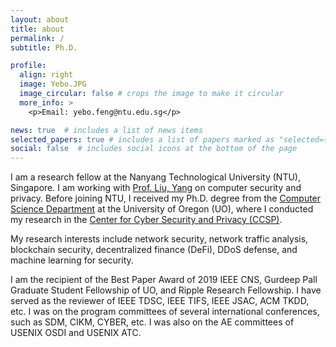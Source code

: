 ```yaml
---
layout: about
title: about
permalink: /
subtitle: Ph.D.

profile:
  align: right
  image: Yebo.JPG
  image_circular: false # crops the image to make it circular
  more_info: >
    <p>Email: yebo.feng@ntu.edu.sg</p>

news: true  # includes a list of news items
selected_papers: true # includes a list of papers marked as "selected={true}"
social: false  # includes social icons at the bottom of the page
---
```


I am a research fellow at the Nanyang Technological University (NTU), Singapore. I am working with [Prof. Liu, Yang](https://personal.ntu.edu.sg/yangliu/) on computer security and privacy. Before joining NTU, I received my Ph.D. degree from the [Computer Science Department](https://cs.uoregon.edu/) at the University of Oregon (UO), where I conducted my research in the [Center for Cyber Security and Privacy (CCSP)](https://ccsp.uoregon.edu/).

My research interests include network security, network traffic analysis, blockchain security, decentralized finance (DeFi), DDoS defense, and machine learning for security.

I am the recipient of the Best Paper Award of 2019 IEEE CNS, Gurdeep Pall Graduate Student Fellowship of UO, and Ripple Research Fellowship. I have served as the reviewer of IEEE TDSC, IEEE TIFS, IEEE JSAC, ACM TKDD, etc. I was on the program committees of several international conferences, such as SDM, CIKM, CYBER, etc. I was also on the AE committees of USENIX OSDI and USENIX ATC.

